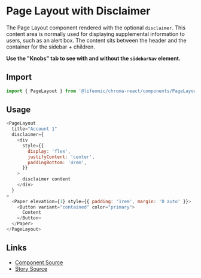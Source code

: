 # Page Layout with Disclaimer

The Page Layout component rendered with the optional `disclaimer`. This content
area is normally used for displaying supplemental information to users, such as
an alert box. The content sits between the header and the container for the
sidebar + children.

**Use the "Knobs" tab to see with and without the `sidebarNav` element.**

<!-- STORY -->

## Import

```js
import { PageLayout } from '@lifeomic/chroma-react/components/PageLayout';
```

## Usage

```js
<PageLayout
  title="Account 1"
  disclaimer={
    <div
      style={{
        display: 'flex',
        justifyContent: 'center',
        paddingBottom: '4rem',
      }}
    >
      disclaimer content
    </div>
  }
>
  <Paper elevation={1} style={{ padding: '1rem', margin: '0 auto' }}>
    <Button variant="contained" color="primary">
      Content
    </Button>
  </Paper>
</PageLayout>
```

## Links

- [Component Source](https://github.com/lifeomic/chroma-react/blob/master/src/components/PageLayout/PageLayout.tsx)
- [Story Source](https://github.com/lifeomic/chroma-react/blob/master/stories/components/PageLayout/PageLayout.stories.tsx)
